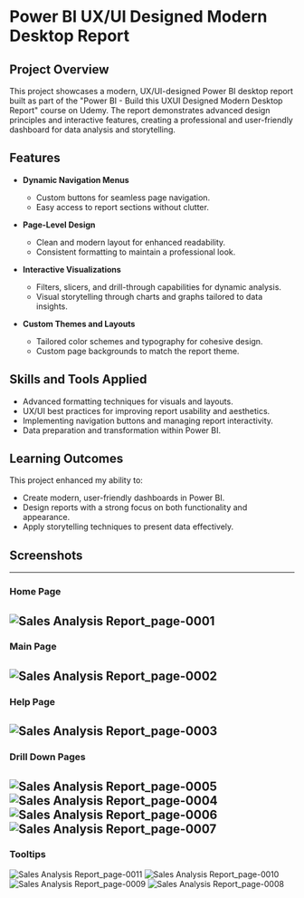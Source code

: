 # Power BI UX/UI Designed Modern Desktop Report

## Project Overview

This project showcases a modern, UX/UI-designed Power BI desktop report built as part of the "Power BI - Build this UXUI Designed Modern Desktop Report" course on Udemy. The report demonstrates advanced design principles and interactive features, creating a professional and user-friendly dashboard for data analysis and storytelling.

## Features

- **Dynamic Navigation Menus**
    
    - Custom buttons for seamless page navigation.
    - Easy access to report sections without clutter.
- **Page-Level Design**
    
    - Clean and modern layout for enhanced readability.
    - Consistent formatting to maintain a professional look.
- **Interactive Visualizations**
    
    - Filters, slicers, and drill-through capabilities for dynamic analysis.
    - Visual storytelling through charts and graphs tailored to data insights.
- **Custom Themes and Layouts**
    
    - Tailored color schemes and typography for cohesive design.
    - Custom page backgrounds to match the report theme.

## Skills and Tools Applied

- Advanced formatting techniques for visuals and layouts.
- UX/UI best practices for improving report usability and aesthetics.
- Implementing navigation buttons and managing report interactivity.
- Data preparation and transformation within Power BI.

## Learning Outcomes

This project enhanced my ability to:

- Create modern, user-friendly dashboards in Power BI.
- Design reports with a strong focus on both functionality and appearance.
- Apply storytelling techniques to present data effectively.

## Screenshots
---
### Home Page
![Sales Analysis Report_page-0001](https://github.com/user-attachments/assets/ec410ff8-49a6-475d-8edc-fd17efda2155)
---
### Main Page
![Sales Analysis Report_page-0002](https://github.com/user-attachments/assets/4528a2c0-7e7e-40e9-bd3d-f8ed0fe75625)
---
### Help Page
![Sales Analysis Report_page-0003](https://github.com/user-attachments/assets/29a6da92-dab4-4072-9056-dc0b202e860b)
---
### Drill Down Pages
![Sales Analysis Report_page-0005](https://github.com/user-attachments/assets/622d3ac8-2d33-4d90-a2f5-1d653f761221)
![Sales Analysis Report_page-0004](https://github.com/user-attachments/assets/a2250abb-ae3b-4a97-9673-42abe451ed79)
![Sales Analysis Report_page-0006](https://github.com/user-attachments/assets/cebae3de-1a15-4df8-84c3-bf5eae6896b1)
![Sales Analysis Report_page-0007](https://github.com/user-attachments/assets/ff55122d-6dc1-42e4-a736-b824d64e0abb)
---
### Tooltips
![Sales Analysis Report_page-0011](https://github.com/user-attachments/assets/fbfbd87b-8c96-44bb-a2fe-80fb6927e77a)
![Sales Analysis Report_page-0010](https://github.com/user-attachments/assets/8f0e4b2c-899c-4420-91ab-342c7375c926)
![Sales Analysis Report_page-0009](https://github.com/user-attachments/assets/3e0b0364-f92c-4e12-b9ea-40b12de7b59a)
![Sales Analysis Report_page-0008](https://github.com/user-attachments/assets/532563c3-97f2-4ad6-93c6-2acbc4a27b55)

















